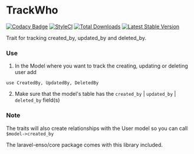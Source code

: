 # TrackWho
[![Codacy Badge](https://api.codacy.com/project/badge/Grade/c2848e5734e44faab61fb3391a91a11e)](https://www.codacy.com/app/laravel-enso/TrackWho?utm_source=github.com&utm_medium=referral&utm_content=laravel-enso/TrackWho&utm_campaign=badger)
[![StyleCI](https://styleci.io/repos/85499255/shield?branch=master)](https://styleci.io/repos/85499255)
[![Total Downloads](https://poser.pugx.org/laravel-enso/trackwho/downloads)](https://packagist.org/packages/laravel-enso/trackwho)
[![Latest Stable Version](https://poser.pugx.org/laravel-enso/trackwho/version)](https://packagist.org/packages/laravel-enso/trackwho)

Trait for tracking created_by, updated_by and deleted_by.

### Use

1. In the Model where you want to track the creating, updating or deleting user add

```
use CreatedBy, UpdatedBy, DeletedBy
```

2. Make sure that the model's table has the `created_by` | `updated_by` | `deleted_by` field(s)

### Note

The traits will also create relationships with the User model so you can call `$model->created_by`

The laravel-enso/core package comes with this library included.